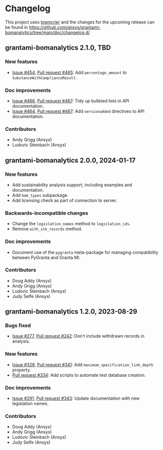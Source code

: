 # Changelog

This project uses [towncrier](https://towncrier.readthedocs.io/) and the
changes for the upcoming release can be found in
<https://github.com/ansys/grantami-bomanalytics/tree/main/doc/changelog.d/>.

<!-- towncrier release notes start -->

## grantami-bomanalytics 2.1.0, TBD

### New features

* [Issue #454](https://github.com/ansys/grantami-bomanalytics/issues/454),
  [Pull request #465](https://github.com/ansys/grantami-bomanalytics/pull/465): Add `percentage_amount` to `SubstanceWithComplianceResult`.

### Doc improvements

* [Issue #466](https://github.com/ansys/grantami-bomanalytics/issues/466),
  [Pull request #467](https://github.com/ansys/grantami-bomanalytics/pull/467): Tidy up bulleted lists in API documentation.
* [Issue #464](https://github.com/ansys/grantami-bomanalytics/issues/466),
  [Pull request #467](https://github.com/ansys/grantami-bomanalytics/pull/467): Add `versionadded` directives to API documentation.

### Contributors

* Andy Grigg (Ansys)
* Ludovic Steinbach (Ansys)

## grantami-bomanalytics 2.0.0, 2024-01-17

### New features

* Add sustainability analysis support, including examples and documentation.
* Add `bom_types` subpackage.
* Add licensing check as part of connection to server.

### Backwards-incompatible changes

* Change the `legislation_names` method to `legislation_ids`.
* Remove `with_stk_records` method.

### Doc improvements

* Document use of the `pygranta` meta-package for managing compatibility between PyGranta and
  Granta MI.

### Contributors

* Doug Addy (Ansys)
* Andy Grigg (Ansys)
* Ludovic Steinbach (Ansys)
* Judy Selfe (Ansys)

## grantami-bomanalytics 1.2.0, 2023-08-29

### Bugs fixed

* [Issue #277](https://github.com/ansys/grantami-bomanalytics/issues/277),
  [Pull request #242](https://github.com/ansys/grantami-bomanalytics/pull/282): 
  Don't include withdrawn records in analysis.

### New features

* [Issue #328](https://github.com/ansys/grantami-bomanalytics/issues/328),
  [Pull request #341](https://github.com/ansys/grantami-bomanalytics/pull/341):
  Add `maximum_specification_link_depth` property.
* [Pull request #334](https://github.com/ansys/grantami-bomanalytics/pull/334):
  Add scripts to automate test database creation.

### Doc improvements

* [Issue #291](https://github.com/ansys/grantami-bomanalytics/issues/291),
  [Pull request #343](https://github.com/ansys/grantami-bomanalytics/pull/343):
  Update documentation with new legislation names.

### Contributors

* Doug Addy (Ansys)
* Andy Grigg (Ansys)
* Ludovic Steinbach (Ansys)
* Judy Selfe (Ansys)
